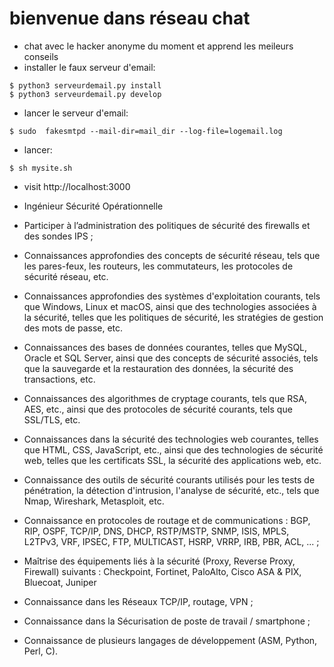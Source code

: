 # bienvenue dans réseau chat
 - chat avec le hacker anonyme du moment et apprend les meileurs conseils
- installer le faux serveur d'email:
```
$ python3 serveurdemail.py install
$ python3 serveurdemail.py develop
```
- lancer le serveur d'email:
```
$ sudo  fakesmtpd --mail-dir=mail_dir --log-file=logemail.log
```
- lancer:
```
$ sh mysite.sh
```
- visit http://localhost:3000
- Ingénieur Sécurité Opérationnelle 


- Participer à l’administration des politiques de sécurité des firewalls et des sondes IPS ;

- Connaissances approfondies des concepts de sécurité réseau, tels que les pares-feux, les routeurs, les commutateurs, les protocoles de sécurité réseau, etc.

- Connaissances approfondies des systèmes d'exploitation courants, tels que Windows, Linux et macOS, ainsi que des technologies associées à la sécurité, telles que les politiques de sécurité, les stratégies de gestion des mots de passe, etc.

- Connaissances des bases de données courantes, telles que MySQL, Oracle et SQL Server, ainsi que des concepts de sécurité associés, tels que la sauvegarde et la restauration des données, la sécurité des transactions, etc.

- Connaissances des algorithmes de cryptage courants, tels que RSA, AES, etc., ainsi que des protocoles de sécurité courants, tels que SSL/TLS, etc.

- Connaissances dans la sécurité des technologies web courantes, telles que HTML, CSS, JavaScript, etc., ainsi que des technologies de sécurité web, telles que les certificats SSL, la sécurité des applications web, etc.

- Connaissance des outils de sécurité courants utilisés pour les tests de pénétration, la détection d'intrusion, l'analyse de sécurité, etc., tels que Nmap, Wireshark, Metasploit, etc.

- Connaissance en protocoles de routage et de communications : BGP, RIP, OSPF, TCP/IP, DNS, DHCP, RSTP/MSTP, SNMP, ISIS, MPLS, L2TPv3, VRF, IPSEC, FTP, MULTICAST, HSRP, VRRP, IRB, PBR, ACL, ... ;

- Maîtrise des équipements liés à la sécurité (Proxy, Reverse Proxy, Firewall) suivants : Checkpoint, Fortinet, PaloAlto, Cisco ASA & PIX, Bluecoat, Juniper

- Connaissance dans les Réseaux TCP/IP, routage, VPN ;

- Connaissance dans la Sécurisation de poste de travail / smartphone ;

- Connaissance de plusieurs langages de développement (ASM, Python, Perl, C).
